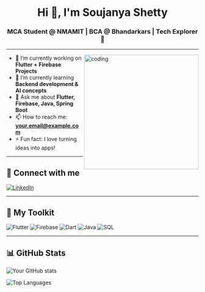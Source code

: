 <h1 align="center">Hi 👋, I'm Soujanya Shetty</h1>
<h3 align="center">MCA Student @ NMAMIT | BCA @ Bhandarkars | Tech Explorer 🚀</h3>

---

<img align="right" alt="coding" width="300" src="https://i.pinimg.com/originals/f1/e7/34/f1e734f9cade86fe737a9aa404ad5677.gif">

- 🔭 I’m currently working on **Flutter + Firebase Projects**
- 🌱 I’m currently learning **Backend development & AI concepts**
- 💬 Ask me about **Flutter, Firebase, Java, Spring Boot**
- 📫 How to reach me: **your.email@example.com**
- ⚡ Fun fact: I love turning ideas into apps!

---

## 🔗 Connect with me
[![LinkedIn](https://img.shields.io/badge/LinkedIn-blue?logo=linkedin&style=for-the-badge)](https://linkedin.com/in/soujanya-shetty)



---
## 🧰 My Toolkit
![Flutter](https://img.shields.io/badge/-Flutter-02569B?logo=flutter&style=for-the-badge)
![Firebase](https://img.shields.io/badge/-Firebase-FFCA28?logo=firebase&style=for-the-badge)
![Dart](https://img.shields.io/badge/-Dart-0175C2?logo=dart&style=for-the-badge)
![Java](https://img.shields.io/badge/-Java-007396?logo=java&style=for-the-badge)
![SQL](https://img.shields.io/badge/-SQL-4479A1?logo=mysql&style=for-the-badge)

---

## 📊 GitHub Stats
![Your GitHub stats](https://github-readme-stats.vercel.app/api?username=your-username&show_icons=true&theme=radical)

![Top Languages](https://github-readme-stats.vercel.app/api/top-langs/?username=your-username&layout=compact&theme=radical)
